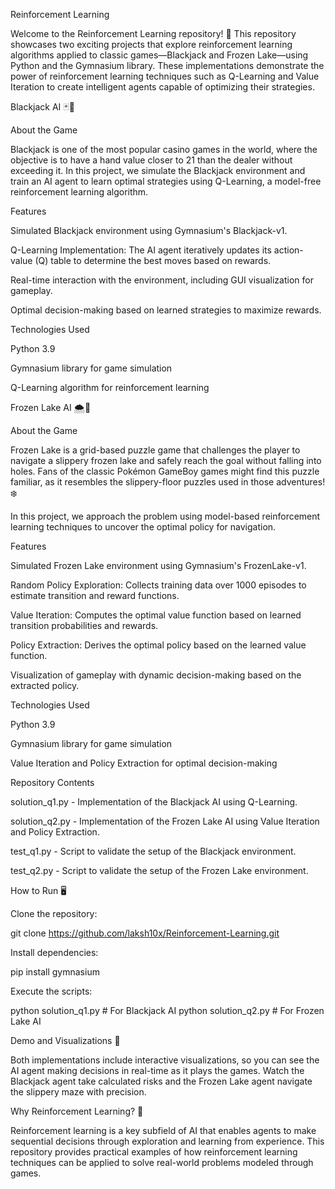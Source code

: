 Reinforcement Learning

Welcome to the Reinforcement Learning repository! 🚀 This repository showcases two exciting projects that explore reinforcement learning algorithms applied to classic games—Blackjack and Frozen Lake—using Python and the Gymnasium library. These implementations demonstrate the power of reinforcement learning techniques such as Q-Learning and Value Iteration to create intelligent agents capable of optimizing their strategies.

Blackjack AI 🃏🧠

About the Game

Blackjack is one of the most popular casino games in the world, where the objective is to have a hand value closer to 21 than the dealer without exceeding it. In this project, we simulate the Blackjack environment and train an AI agent to learn optimal strategies using Q-Learning, a model-free reinforcement learning algorithm.

Features

Simulated Blackjack environment using Gymnasium's Blackjack-v1.

Q-Learning Implementation: The AI agent iteratively updates its action-value (Q) table to determine the best moves based on rewards.

Real-time interaction with the environment, including GUI visualization for gameplay.

Optimal decision-making based on learned strategies to maximize rewards.

Technologies Used

Python 3.9

Gymnasium library for game simulation

Q-Learning algorithm for reinforcement learning

Frozen Lake AI 🌨️🧩

About the Game

Frozen Lake is a grid-based puzzle game that challenges the player to navigate a slippery frozen lake and safely reach the goal without falling into holes. Fans of the classic Pokémon GameBoy games might find this puzzle familiar, as it resembles the slippery-floor puzzles used in those adventures! ❄️

In this project, we approach the problem using model-based reinforcement learning techniques to uncover the optimal policy for navigation.

Features

Simulated Frozen Lake environment using Gymnasium's FrozenLake-v1.

Random Policy Exploration: Collects training data over 1000 episodes to estimate transition and reward functions.

Value Iteration: Computes the optimal value function based on learned transition probabilities and rewards.

Policy Extraction: Derives the optimal policy based on the learned value function.

Visualization of gameplay with dynamic decision-making based on the extracted policy.

Technologies Used

Python 3.9

Gymnasium library for game simulation

Value Iteration and Policy Extraction for optimal decision-making

Repository Contents

solution_q1.py - Implementation of the Blackjack AI using Q-Learning.

solution_q2.py - Implementation of the Frozen Lake AI using Value Iteration and Policy Extraction.

test_q1.py - Script to validate the setup of the Blackjack environment.

test_q2.py - Script to validate the setup of the Frozen Lake environment.

How to Run 🖥️

Clone the repository:

git clone https://github.com/laksh10x/Reinforcement-Learning.git

Install dependencies:

pip install gymnasium

Execute the scripts:

python solution_q1.py   # For Blackjack AI
python solution_q2.py   # For Frozen Lake AI

Demo and Visualizations 🎥

Both implementations include interactive visualizations, so you can see the AI agent making decisions in real-time as it plays the games. Watch the Blackjack agent take calculated risks and the Frozen Lake agent navigate the slippery maze with precision.

Why Reinforcement Learning? 🤖

Reinforcement learning is a key subfield of AI that enables agents to make sequential decisions through exploration and learning from experience. This repository provides practical examples of how reinforcement learning techniques can be applied to solve real-world problems modeled through games.

